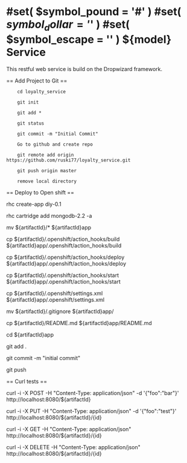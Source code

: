 #set( $symbol_pound = '#' )
#set( $symbol_dollar = '$' )
#set( $symbol_escape = '\' )
${model} Service
===================

This restful web service is build on the Dropwizard framework.

== Add Project to Git ==

        cd loyalty_service

        git init

        git add *

        git status

        git commit -m "Initial Commit"

        Go to github and create repo

        git remote add origin https://github.com/ruski77/loyalty_service.git

        git push origin master

        remove local directory








== Deploy to Open shift ==

rhc create-app <app name> diy-0.1

rhc cartridge add mongodb-2.2 -a <app name>

mv ${artifactId}/* ${artifactId}app

cp ${artifactId}/.openshift/action_hooks/build ${artifactId}app/.openshift/action_hooks/build

cp ${artifactId}/.openshift/action_hooks/deploy ${artifactId}app/.openshift/action_hooks/deploy

cp ${artifactId}/.openshift/action_hooks/start ${artifactId}app/.openshift/action_hooks/start

cp ${artifactId}/.openshift/settings.xml ${artifactId}app/.openshift/settings.xml

mv ${artifactId}/.gitignore ${artifactId}app/

cp ${artifactId}/README.md ${artifactId}app/README.md

cd ${artifactId}app

git add .

git commit -m "initial commit"

git push





== Curl tests ==

curl -i -X POST -H "Content-Type: application/json" -d '{"foo":"bar"}' http://localhost:8080/${artifactId}

curl -i -X PUT -H "Content-Type: application/json" -d '{"foo":"test"}' http://localhost:8080/${artifactId}/{id}

curl -i -X GET -H "Content-Type: application/json"  http://localhost:8080/${artifactId}/{id}

curl -i -X DELETE -H "Content-Type: application/json"  http://localhost:8080/${artifactId}/{id}